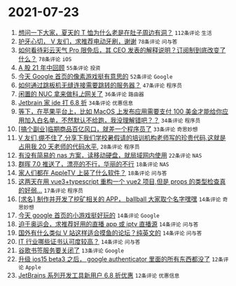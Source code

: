 # 2021-07-23

1. [想问一下大家，夏天的 T 恤为什么老是在肚子周边有洞？](https://www.v2ex.com/t/791197) `112条评论` `生活`
1. [护牙心切， V 友们，求推荐电动牙刷，谢谢](https://www.v2ex.com/t/791259) `78条评论` `问与答`
1. [如何看待彩云天气 Pro 限免后，其 CEO 发表的解释说明？订阅制到底改变了什么？](https://www.v2ex.com/t/791275) `78条评论` `iOS`
1. [A 股 21 年中回顾](https://www.v2ex.com/t/791271) `55条评论` `投资`
1. [今天 Google 首页的像素游戏挺有意思的](https://www.v2ex.com/t/791225) `52条评论` `Google`
1. [如何通过跳板机无缝连接需要跳转的服务器？](https://www.v2ex.com/t/791209) `47条评论` `程序员`
1. [闲置的 NUC 拿来做科*上*网关了](https://www.v2ex.com/t/791221) `36条评论` `路由器`
1. [Jetbrain 家 ide 打 6.8 折](https://www.v2ex.com/t/791203) `34条评论` `优惠信息`
1. [等下，在苹果平台上，比如 MacOS 上发布应用需要支付 100 美金才能给你应用加入白名单，不然默认不给跑，我没理解错吧？？](https://www.v2ex.com/t/791227) `34条评论` `程序员`
1. [[搞个副业]临期商品百亿风口，就差一个程序员了](https://www.v2ex.com/t/791325) `33条评论` `奇思妙想`
1. [V 友们,绷不住了,分享下我们学校暑假请的培训机构老师写的珍贵代码,这就是占用我 20 天老师的代码水平,](https://www.v2ex.com/t/791348) `28条评论` `程序员`
1. [有没有简易的 nas 方案，读移动硬盘，就局域网内使用](https://www.v2ex.com/t/791311) `22条评论` `NAS`
1. [群晖 7.0 推送了，漂亮的不行，华丽的不行](https://www.v2ex.com/t/791375) `18条评论` `NAS`
1. [家人们都在 AppleTV 上装了什么软件？](https://www.v2ex.com/t/791269) `18条评论` `问与答`
1. [这两天在用 vue3+typescript 重构一个 vue2 项目,但是 props 的类型检查真的好弱...](https://www.v2ex.com/t/791413) `17条评论` `程序员`
1. [[求名] 制作并开发了挖矿相关的 APP， ballball 大家取个名字嘿嘿](https://www.v2ex.com/t/791321) `14条评论` `奇思妙想`
1. [今天 google 首页的小游戏挺好玩的](https://www.v2ex.com/t/791268) `14条评论` `Google`
1. [迫于奥运会，求推荐好用的直播 app 或 iptv 直播源](https://www.v2ex.com/t/791246) `14条评论` `问与答`
1. [国外有什么类似 V 站这样适合摸鱼的论坛？纯英文的](https://www.v2ex.com/t/791245) `14条评论` `问与答`
1. [IT 行业哪些证书认可度较高？](https://www.v2ex.com/t/791211) `14条评论` `问与答`
1. [谷歌书签服务要关闭了](https://www.v2ex.com/t/791286) `13条评论` `Google`
1. [升级 ios15 beta3 之后， google authenticator 里面的所有东西都没了](https://www.v2ex.com/t/791260) `12条评论` `Apple`
1. [JetBrains 系列开发工具新用户 6.8 折优惠](https://www.v2ex.com/t/791206) `12条评论` `优惠信息`
